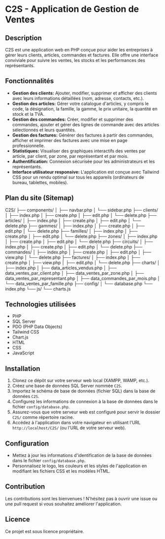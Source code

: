 # C2S - Application de Gestion de Ventes

## Description

C2S est une application web en PHP conçue pour aider les entreprises à gérer leurs clients, articles, commandes et factures. Elle offre une interface conviviale pour suivre les ventes, les stocks et les performances des représentants.

## Fonctionnalités

- **Gestion des clients:** Ajouter, modifier, supprimer et afficher des clients avec leurs informations détaillées (nom, adresse, contacts, etc.).
- **Gestion des articles:** Gérer votre catalogue d'articles, y compris le code, la désignation, la famille, la gamme, le prix unitaire, la quantité en stock et la TVA.
- **Gestion des commandes:** Créer, modifier et supprimer des commandes, ajouter et gérer des lignes de commande avec des articles sélectionnés et leurs quantités.
- **Gestion des factures:** Générer des factures à partir des commandes, afficher et imprimer des factures avec une mise en page professionnelle.
- **Statistiques:** Visualiser des graphiques interactifs des ventes par article, par client, par zone, par représentant et par mois.
- **Authentification:** Connexion sécurisée pour les administrateurs et les représentants.
- **Interface utilisateur responsive:**  L'application est conçue avec Tailwind CSS pour un rendu optimal sur tous les appareils (ordinateurs de bureau, tablettes, mobiles).

## Plan du site (Sitemap)

C2S/
├── components/
│ ├── navbar.php
│ └── sidebar.php
├── clients/
│ ├── index.php
│ ├── create.php
│ ├── edit.php
│ └── delete.php
├── articles/
│ ├── index.php
│ ├── create.php
│ ├── edit.php
│ └── delete.php
├── gammes/
│ ├── index.php
│ ├── create.php
│ ├── edit.php
│ └── delete.php
├── familles/
│ ├── index.php
│ ├── create.php
│ ├── edit.php
│ └── delete.php
├── zones/
│ ├── index.php
│ ├── create.php
│ ├── edit.php
│ └── delete.php
├── circuits/
│ ├── index.php
│ ├── create.php
│ ├── edit.php
│ └── delete.php
├── commandes/
│ ├── index.php
│ ├── create.php
│ ├── edit.php
│ ├── view.php
│ └── delete.php
├── factures/
│ ├── index.php
│ ├── create.php
│ ├── view.php
│ ├── edit.php
│ └── delete.php
├── charts/
│ ├── index.php
│ ├── data_articles_vendus.php
│ ├── data_ventes_par_client.php
│ ├── data_ventes_par_zone.php
│ ├── data_ventes_par_representant.php
│ ├── data_commandes_par_mois.php
│ └── data_ventes_par_famille.php
├── config/
│ └── database.php
└── index.php
└── js/
└── charts.js

## Technologies utilisées

- PHP
- SQL Server 
- PDO (PHP Data Objects)
- Tailwind CSS
- Chart.js
- HTML
- CSS 
- JavaScript

## Installation

1.  Clonez ce dépôt sur votre serveur web local (XAMPP, WAMP, etc.).
2.  Créez une base de données SQL Server nommée  `C2S`. 
3.  Importez le schéma de base de données (fichier SQL) dans la base de données `C2S`.
4.  Configurez les informations de connexion à la base de données dans le fichier  `config/database.php`.
5.  Assurez-vous que votre serveur web est configuré pour servir le dossier  `C2S/`  comme répertoire racine.
6.  Accédez à l'application dans votre navigateur en utilisant l'URL  `http://localhost/C2S/` (ou l'URL de votre serveur web). 

## Configuration

-   Mettez à jour les informations d'identification de la base de données dans le fichier  `config/database.php`.
-   Personnalisez le logo, les couleurs et les styles de l'application en modifiant les fichiers CSS et les modèles HTML.

## Contribution

Les contributions sont les bienvenues ! N'hésitez pas à ouvrir une issue ou une pull request si vous souhaitez améliorer l'application.

## Licence

Ce projet est sous licence propriétaire.
